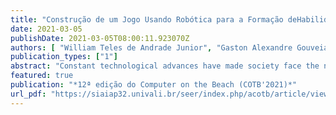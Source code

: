 ```yaml
---
title: "Construção de um Jogo Usando Robótica para a Formação deHabilidades de Programação em Crianças"
date: 2021-03-05
publishDate: 2021-03-05T08:00:11.923070Z
authors: [ "William Teles de Andrade Junior", "Gaston Alexandre Gouveia", "Gabriel Lima Gonçalves da Silva", "Julia Yasmim de Castro Silva", admin ]
publication_types: ["1"]
abstract: "Constant technological advances have made society face the needto acquire new skills, one of which is programming. At first, thisactivity was aimed only at computer professionals, but it arousededucators’ interest and has been incorporated as part of the schoolcurriculum. Therefore, some initiatives try to present programmingto children using different approaches. Our proposal focuses onprogramming using robotics. The work shows the development ofa robot created with Arduino to be used in an educational game.In the proposal, the player needs to develop the robot’s algorithmto move to a goal on the map in the game. An Android applicationcontrols the robot, and the whole proposal is created in a playfulmanner. Thus, it is expected to create a low-cost tool to stimulatecomputational thinking."
featured: true
publication: "*12ª edição do Computer on the Beach (COTB'2021)*"
url_pdf: "https://siaiap32.univali.br/seer/index.php/acotb/article/view/17465/9948"
---
```


